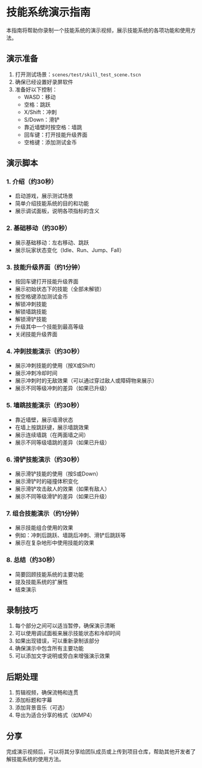 # 技能系统演示指南

本指南将帮助你录制一个技能系统的演示视频，展示技能系统的各项功能和使用方法。

## 演示准备

1. 打开测试场景：`scenes/test/skill_test_scene.tscn`
2. 确保已经设置好录屏软件
3. 准备好以下控制：
   - WASD：移动
   - 空格：跳跃
   - X/Shift：冲刺
   - S/Down：滑铲
   - 靠近墙壁时按空格：墙跳
   - 回车键：打开技能升级界面
   - 空格键：添加测试金币

## 演示脚本

### 1. 介绍（约30秒）

- 启动游戏，展示测试场景
- 简单介绍技能系统的目的和功能
- 展示调试面板，说明各项指标的含义

### 2. 基础移动（约30秒）

- 展示基础移动：左右移动、跳跃
- 展示玩家状态变化（Idle、Run、Jump、Fall）

### 3. 技能升级界面（约1分钟）

- 按回车键打开技能升级界面
- 展示初始状态下的技能（全部未解锁）
- 按空格键添加测试金币
- 解锁冲刺技能
- 解锁墙跳技能
- 解锁滑铲技能
- 升级其中一个技能到最高等级
- 关闭技能升级界面

### 4. 冲刺技能演示（约30秒）

- 展示冲刺技能的使用（按X或Shift）
- 展示冲刺冷却时间
- 展示冲刺时的无敌效果（可以通过穿过敌人或障碍物来展示）
- 展示不同等级冲刺的差异（如果已升级）

### 5. 墙跳技能演示（约30秒）

- 靠近墙壁，展示墙滑状态
- 在墙上按跳跃键，展示墙跳效果
- 展示连续墙跳（在两面墙之间）
- 展示不同等级墙跳的差异（如果已升级）

### 6. 滑铲技能演示（约30秒）

- 展示滑铲技能的使用（按S或Down）
- 展示滑铲时的碰撞体积变化
- 展示滑铲攻击敌人的效果（如果有敌人）
- 展示不同等级滑铲的差异（如果已升级）

### 7. 组合技能演示（约1分钟）

- 展示技能组合使用的效果
- 例如：冲刺后跳跃、墙跳后冲刺、滑铲后跳跃等
- 展示在复杂地形中使用技能的效果

### 8. 总结（约30秒）

- 简要回顾技能系统的主要功能
- 提及技能系统的扩展性
- 结束演示

## 录制技巧

1. 每个部分之间可以适当暂停，确保演示清晰
2. 可以使用调试面板来展示技能状态和冷却时间
3. 如果出现错误，可以重新录制该部分
4. 确保演示中包含所有主要功能
5. 可以添加文字说明或旁白来增强演示效果

## 后期处理

1. 剪辑视频，确保流畅和连贯
2. 添加标题和字幕
3. 添加背景音乐（可选）
4. 导出为适合分享的格式（如MP4）

## 分享

完成演示视频后，可以将其分享给团队成员或上传到项目仓库，帮助其他开发者了解技能系统的使用方法。